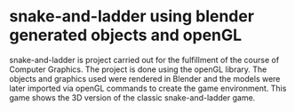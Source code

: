 # snake-and-ladder using blender generated objects and openGL 

snake-and-ladder is project carried out for the fulfillment of the course of Computer Graphics. The project is done using the openGL library.
The objects and graphics used were rendered in Blender and the models were later imported via openGL commands to create the game environment.
This game shows the 3D version of the classic snake-and-ladder game.
